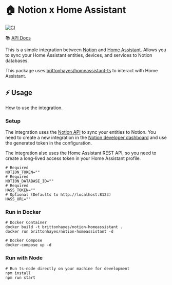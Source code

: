 # 🏠 Notion x Home Assistant

[![CI](https://github.com/brittonhayes/notion-homeassistant/actions/workflows/ci.yml/badge.svg)](https://github.com/brittonhayes/notion-homeassistant/actions/workflows/ci.yml)

📚 [API Docs](https://github.com/brittonhayes/notion-homeassistant/tree/main/docs)

This is a simple integration between [Notion](https://www.notion.so/) and [Home Assistant](https://www.home-assistant.io/). Allows you to sync your Home Assistant entities, devices, and services to Notion databases.

This package uses [brittonhayes/homeassistant-ts](https://github.com/brittonhayes/homeassistant-ts) to interact with Home Assistant.

## ⚡ Usage

How to use the integration.

### Setup

The integration uses the [Notion API](https://developers.notion.com/) to sync your entities to Notion. You need to create a new integration in the [Notion developer dashboard](https://developers.notion.com/) and use the generated token in the configuration.

The integration also uses the Home Assistant REST API, so you need to create a long-lived access token in your Home Assistant profile.

```shell
# Required
NOTION_TOKEN=""
# Required
NOTION_DATABASE_ID=""
# Required
HASS_TOKEN=""
# Optional (Defaults to http://localhost:8123)
HASS_URL=""
```

### Run in Docker

```shell
# Docker Container
docker build -t brittonhayes/notion-homeassistant .
docker run brittonhayes/notion-homeassistant -d

# Docker Compose
docker-compose up -d
```

### Run with Node

```shell
# Run ts-node directly on your machine for development
npm install
npm run start
```